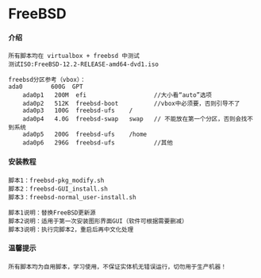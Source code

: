 # FreeBSD

#### 介绍
    所有脚本均在 virtualbox + freebsd 中测试
    测试ISO:FreeBSD-12.2-RELEASE-amd64-dvd1.iso

    freebsd分区参考（vbox）：
    ada0        600G  GPT
        ada0p1   200M  efi                   //大小看“auto”选项
        ada0p2   512K  freebsd-boot          //vbox中必须要，否则引导不了
        ada0p3   100G  freebsd-ufs    /
        ada0p4   4.0G  freebsd-swap   swap   // 不能放在第一个分区，否则会找不到系统
        ada0p5   200G  freebsd-ufs    /home
        ada0p6   296G  freebsd-ufs           //其他


#### 安装教程
    脚本1：freebsd-pkg_modify.sh
    脚本2：freebsd-GUI_install.sh
    脚本3：freebsd-normal_user-install.sh

    脚本1说明：替换FreeBSD更新源
    脚本2说明：适用于第一次安装图形界面GUI（软件可根据需要删减）
    脚本3说明：执行完脚本2，重启后再中文化处理


#### 温馨提示
    所有脚本均为自用脚本，学习使用，不保证实体机无错误运行，切勿用于生产机器！



